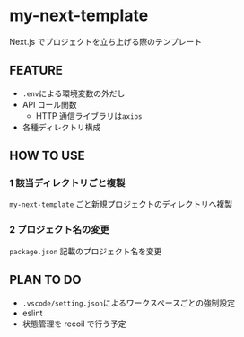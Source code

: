 # my-next-template

Next.js でプロジェクトを立ち上げる際のテンプレート

## FEATURE

- `.env`による環境変数の外だし
- API コール関数
  - HTTP 通信ライブラリは`axios`
- 各種ディレクトリ構成

## HOW TO USE

### 1 該当ディレクトリごと複製

`my-next-template` ごと新規プロジェクトのディレクトリへ複製

### 2 プロジェクト名の変更

`package.json` 記載のプロジェクト名を変更

## PLAN TO DO

- `.vscode/setting.json`によるワークスペースごとの強制設定
- eslint
- 状態管理を recoil で行う予定
